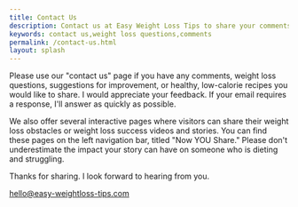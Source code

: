 ```yaml
---
title: Contact Us
description: Contact us at Easy Weight Loss Tips to share your comments, suggestions, and ideas, or to ask your most puzzling weight loss questions.
keywords: contact us,weight loss questions,comments
permalink: /contact-us.html
layout: splash
---
```


Please use our "contact us" page if you have any comments, weight loss questions, suggestions for improvement, or healthy, low-calorie recipes you would like to share. I would appreciate your feedback. If your email requires a response, I'll answer as quickly as possible.

We also offer several interactive pages where visitors can share their weight loss obstacles or weight loss success videos and stories. You can find these pages on the left navigation bar, titled "Now YOU Share." Please don't underestimate the impact your story can have on someone who is dieting and struggling. 

Thanks for sharing. I look forward to hearing from you.

<i class="fa fa-envelope"></i> [hello@easy-weightloss-tips.com](mailto:{{site.contact_email_main}})
